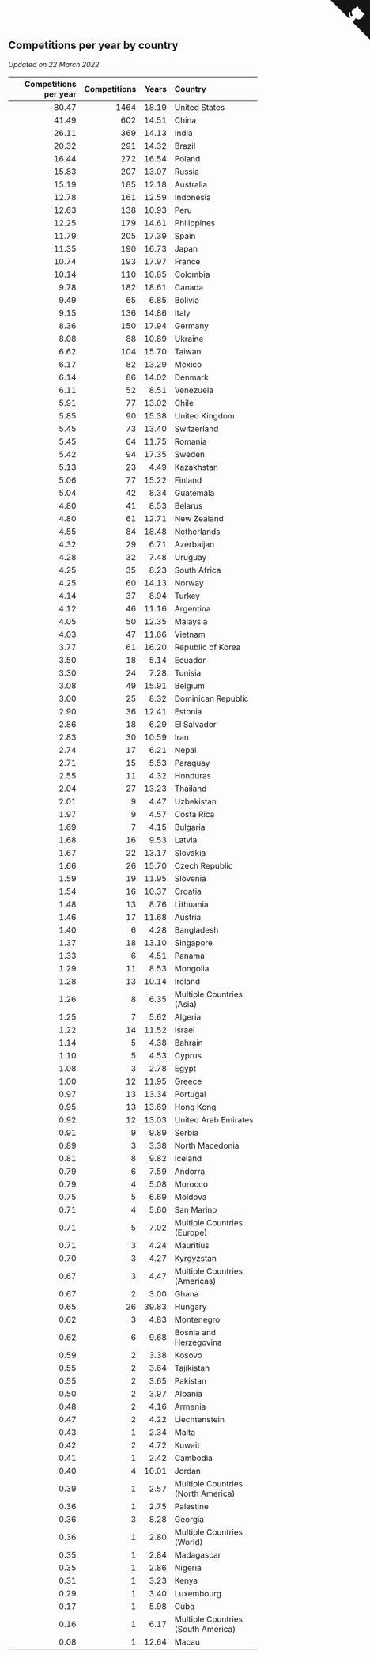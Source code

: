 ## Competitions per year by country

*Updated on 22 March 2022*

| Competitions per year | Competitions | Years | Country |
| ---: | ---: | ---: | :--- |
| 80.47 | 1464 | 18.19 | United States |
| 41.49 | 602 | 14.51 | China |
| 26.11 | 369 | 14.13 | India |
| 20.32 | 291 | 14.32 | Brazil |
| 16.44 | 272 | 16.54 | Poland |
| 15.83 | 207 | 13.07 | Russia |
| 15.19 | 185 | 12.18 | Australia |
| 12.78 | 161 | 12.59 | Indonesia |
| 12.63 | 138 | 10.93 | Peru |
| 12.25 | 179 | 14.61 | Philippines |
| 11.79 | 205 | 17.39 | Spain |
| 11.35 | 190 | 16.73 | Japan |
| 10.74 | 193 | 17.97 | France |
| 10.14 | 110 | 10.85 | Colombia |
| 9.78 | 182 | 18.61 | Canada |
| 9.49 | 65 | 6.85 | Bolivia |
| 9.15 | 136 | 14.86 | Italy |
| 8.36 | 150 | 17.94 | Germany |
| 8.08 | 88 | 10.89 | Ukraine |
| 6.62 | 104 | 15.70 | Taiwan |
| 6.17 | 82 | 13.29 | Mexico |
| 6.14 | 86 | 14.02 | Denmark |
| 6.11 | 52 | 8.51 | Venezuela |
| 5.91 | 77 | 13.02 | Chile |
| 5.85 | 90 | 15.38 | United Kingdom |
| 5.45 | 73 | 13.40 | Switzerland |
| 5.45 | 64 | 11.75 | Romania |
| 5.42 | 94 | 17.35 | Sweden |
| 5.13 | 23 | 4.49 | Kazakhstan |
| 5.06 | 77 | 15.22 | Finland |
| 5.04 | 42 | 8.34 | Guatemala |
| 4.80 | 41 | 8.53 | Belarus |
| 4.80 | 61 | 12.71 | New Zealand |
| 4.55 | 84 | 18.48 | Netherlands |
| 4.32 | 29 | 6.71 | Azerbaijan |
| 4.28 | 32 | 7.48 | Uruguay |
| 4.25 | 35 | 8.23 | South Africa |
| 4.25 | 60 | 14.13 | Norway |
| 4.14 | 37 | 8.94 | Turkey |
| 4.12 | 46 | 11.16 | Argentina |
| 4.05 | 50 | 12.35 | Malaysia |
| 4.03 | 47 | 11.66 | Vietnam |
| 3.77 | 61 | 16.20 | Republic of Korea |
| 3.50 | 18 | 5.14 | Ecuador |
| 3.30 | 24 | 7.28 | Tunisia |
| 3.08 | 49 | 15.91 | Belgium |
| 3.00 | 25 | 8.32 | Dominican Republic |
| 2.90 | 36 | 12.41 | Estonia |
| 2.86 | 18 | 6.29 | El Salvador |
| 2.83 | 30 | 10.59 | Iran |
| 2.74 | 17 | 6.21 | Nepal |
| 2.71 | 15 | 5.53 | Paraguay |
| 2.55 | 11 | 4.32 | Honduras |
| 2.04 | 27 | 13.23 | Thailand |
| 2.01 | 9 | 4.47 | Uzbekistan |
| 1.97 | 9 | 4.57 | Costa Rica |
| 1.69 | 7 | 4.15 | Bulgaria |
| 1.68 | 16 | 9.53 | Latvia |
| 1.67 | 22 | 13.17 | Slovakia |
| 1.66 | 26 | 15.70 | Czech Republic |
| 1.59 | 19 | 11.95 | Slovenia |
| 1.54 | 16 | 10.37 | Croatia |
| 1.48 | 13 | 8.76 | Lithuania |
| 1.46 | 17 | 11.68 | Austria |
| 1.40 | 6 | 4.28 | Bangladesh |
| 1.37 | 18 | 13.10 | Singapore |
| 1.33 | 6 | 4.51 | Panama |
| 1.29 | 11 | 8.53 | Mongolia |
| 1.28 | 13 | 10.14 | Ireland |
| 1.26 | 8 | 6.35 | Multiple Countries (Asia) |
| 1.25 | 7 | 5.62 | Algeria |
| 1.22 | 14 | 11.52 | Israel |
| 1.14 | 5 | 4.38 | Bahrain |
| 1.10 | 5 | 4.53 | Cyprus |
| 1.08 | 3 | 2.78 | Egypt |
| 1.00 | 12 | 11.95 | Greece |
| 0.97 | 13 | 13.34 | Portugal |
| 0.95 | 13 | 13.69 | Hong Kong |
| 0.92 | 12 | 13.03 | United Arab Emirates |
| 0.91 | 9 | 9.89 | Serbia |
| 0.89 | 3 | 3.38 | North Macedonia |
| 0.81 | 8 | 9.82 | Iceland |
| 0.79 | 6 | 7.59 | Andorra |
| 0.79 | 4 | 5.08 | Morocco |
| 0.75 | 5 | 6.69 | Moldova |
| 0.71 | 4 | 5.60 | San Marino |
| 0.71 | 5 | 7.02 | Multiple Countries (Europe) |
| 0.71 | 3 | 4.24 | Mauritius |
| 0.70 | 3 | 4.27 | Kyrgyzstan |
| 0.67 | 3 | 4.47 | Multiple Countries (Americas) |
| 0.67 | 2 | 3.00 | Ghana |
| 0.65 | 26 | 39.83 | Hungary |
| 0.62 | 3 | 4.83 | Montenegro |
| 0.62 | 6 | 9.68 | Bosnia and Herzegovina |
| 0.59 | 2 | 3.38 | Kosovo |
| 0.55 | 2 | 3.64 | Tajikistan |
| 0.55 | 2 | 3.65 | Pakistan |
| 0.50 | 2 | 3.97 | Albania |
| 0.48 | 2 | 4.16 | Armenia |
| 0.47 | 2 | 4.22 | Liechtenstein |
| 0.43 | 1 | 2.34 | Malta |
| 0.42 | 2 | 4.72 | Kuwait |
| 0.41 | 1 | 2.42 | Cambodia |
| 0.40 | 4 | 10.01 | Jordan |
| 0.39 | 1 | 2.57 | Multiple Countries (North America) |
| 0.36 | 1 | 2.75 | Palestine |
| 0.36 | 3 | 8.28 | Georgia |
| 0.36 | 1 | 2.80 | Multiple Countries (World) |
| 0.35 | 1 | 2.84 | Madagascar |
| 0.35 | 1 | 2.86 | Nigeria |
| 0.31 | 1 | 3.23 | Kenya |
| 0.29 | 1 | 3.40 | Luxembourg |
| 0.17 | 1 | 5.98 | Cuba |
| 0.16 | 1 | 6.17 | Multiple Countries (South America) |
| 0.08 | 1 | 12.64 | Macau |


<a href="https://github.com/jonatanklosko/wca_statistics" class="github-corner" aria-label="View source on Github"><svg width="80" height="80" viewBox="0 0 250 250" style="fill:#151513; color:#fff; position: absolute; top: 0; border: 0; right: 0;" aria-hidden="true"><path d="M0,0 L115,115 L130,115 L142,142 L250,250 L250,0 Z"></path><path d="M128.3,109.0 C113.8,99.7 119.0,89.6 119.0,89.6 C122.0,82.7 120.5,78.6 120.5,78.6 C119.2,72.0 123.4,76.3 123.4,76.3 C127.3,80.9 125.5,87.3 125.5,87.3 C122.9,97.6 130.6,101.9 134.4,103.2" fill="currentColor" style="transform-origin: 130px 106px;" class="octo-arm"></path><path d="M115.0,115.0 C114.9,115.1 118.7,116.5 119.8,115.4 L133.7,101.6 C136.9,99.2 139.9,98.4 142.2,98.6 C133.8,88.0 127.5,74.4 143.8,58.0 C148.5,53.4 154.0,51.2 159.7,51.0 C160.3,49.4 163.2,43.6 171.4,40.1 C171.4,40.1 176.1,42.5 178.8,56.2 C183.1,58.6 187.2,61.8 190.9,65.4 C194.5,69.0 197.7,73.2 200.1,77.6 C213.8,80.2 216.3,84.9 216.3,84.9 C212.7,93.1 206.9,96.0 205.4,96.6 C205.1,102.4 203.0,107.8 198.3,112.5 C181.9,128.9 168.3,122.5 157.7,114.1 C157.9,116.9 156.7,120.9 152.7,124.9 L141.0,136.5 C139.8,137.7 141.6,141.9 141.8,141.8 Z" fill="currentColor" class="octo-body"></path></svg></a><style>.github-corner:hover .octo-arm{animation:octocat-wave 560ms ease-in-out}@keyframes octocat-wave{0%,100%{transform:rotate(0)}20%,60%{transform:rotate(-25deg)}40%,80%{transform:rotate(10deg)}}@media (max-width:500px){.github-corner:hover .octo-arm{animation:none}.github-corner .octo-arm{animation:octocat-wave 560ms ease-in-out}}</style>
